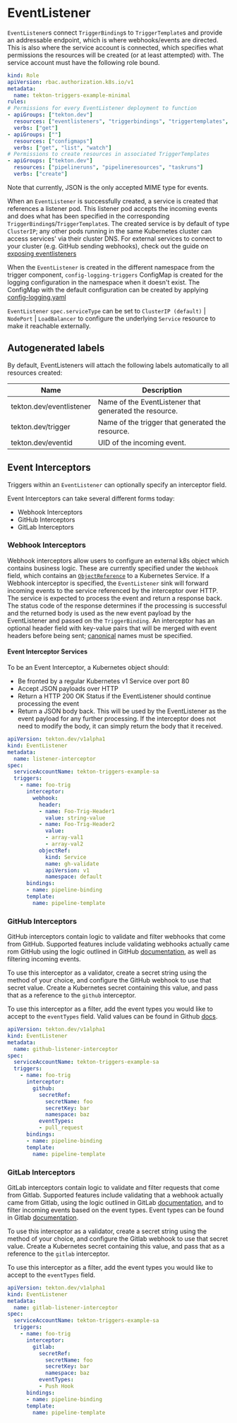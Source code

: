 # EventListener

`EventListener`s connect `TriggerBinding`s to `TriggerTemplate`s and provide an
addressable endpoint, which is where webhooks/events are directed. This is also
where the service account is connected, which specifies what permissions the
resources will be created (or at least attempted) with. 
The service account must have the following role bound.

<!-- FILE: examples/role-resources/role.yaml -->
```YAML
kind: Role
apiVersion: rbac.authorization.k8s.io/v1
metadata:
  name: tekton-triggers-example-minimal
rules:
# Permissions for every EventListener deployment to function
- apiGroups: ["tekton.dev"]
  resources: ["eventlisteners", "triggerbindings", "triggertemplates", "tasks", "taskruns"]
  verbs: ["get"]
- apiGroups: [""]
  resources: ["configmaps"]
  verbs: ["get", "list", "watch"]
# Permissions to create resources in associated TriggerTemplates
- apiGroups: ["tekton.dev"]
  resources: ["pipelineruns", "pipelineresources", "taskruns"]
  verbs: ["create"]
```

Note that currently, JSON is the only accepted MIME type for events.

When an `EventListener` is successfully created, a service is created that
references a listener pod. This listener pod accepts the incoming events and
does what has been specified in the corresponding
`TriggerBinding`s/`TriggerTemplate`s. The created service is by default of type
`ClusterIP`; any other pods running in the same Kubernetes cluster can access
services' via their cluster DNS. For external services to connect to your
cluster (e.g. GitHub sending webhooks), check out the guide on [exposing eventlisteners](./exposing-eventlisteners.md)

When the `EventListener` is created in the different namespace from the trigger component, `config-logging-triggers` ConfigMap
is created for the logging configuration in the namespace when it doesn't exist.  The ConfigMap with the default configuration can be created
by applying [config-logging.yaml](../config/config-logging.yaml)

`EventListener` `spec.serviceType` can be set to `ClusterIP (default)` | `NodePort` | `LoadBalancer`
to configure the underlying `Service` resource to make it reachable externally.

## Autogenerated labels

By default, EventListeners will attach the following labels automatically to all resources created:

Name | Description
-----|------------
tekton.dev/eventlistener | Name of the EventListener that generated the resource.
tekton.dev/trigger | Name of the trigger that generated the resource.
tekton.dev/eventid | UID of the incoming event.

## Event Interceptors

Triggers within an `EventListener` can optionally specify an interceptor field.

Event Interceptors can take several different forms today:

* Webhook Interceptors
* GitHub Interceptors
* GitLab Interceptors

### Webhook Interceptors

Webhook interceptors allow users to configure an external k8s object which contains
business logic. These are currently specified under the `Webhook` field,
which contains an [`ObjectReference`](https://kubernetes.io/docs/reference/generated/kubernetes-api/v1.12/#objectreference-v1-core) to a Kubernetes Service. If a Webhook interceptor
is specified, the `EventListener` sink will forward incoming events to the
service referenced by the interceptor over HTTP. The service is expected to
process the event and return a response back. The status code of the response
determines if the processing is successful and the returned body is used as
the new event payload by the EventListener and passed on the `TriggerBinding`.
An interceptor has an optional header field with key-value pairs that will be
merged with event headers before being sent; [canonical](https://github.com/golang/go/blob/master/src/net/http/header.go#L214)
names must be specified.

#### Event Interceptor Services


To be an Event Interceptor, a Kubernetes object should:
* Be fronted by a regular Kubernetes v1 Service over port 80
* Accept JSON payloads over HTTP
* Return a HTTP 200 OK Status if the EventListener should continue processing
  the event
* Return a JSON body back. This will be used by the EventListener as the event
  payload for any further processing. If the interceptor does not need to modify
  the body, it can simply return the body that it received.

<!-- FILE: examples/eventlisteners/eventlistener-interceptor.yaml -->
```YAML
apiVersion: tekton.dev/v1alpha1
kind: EventListener
metadata:
  name: listener-interceptor
spec:
  serviceAccountName: tekton-triggers-example-sa
  triggers:
    - name: foo-trig
      interceptor:
        webhook:
          header:
          - name: Foo-Trig-Header1
            value: string-value
          - name: Foo-Trig-Header2
            value:
            - array-val1
            - array-val2
          objectRef:
            kind: Service
            name: gh-validate
            apiVersion: v1
            namespace: default
      bindings:
      - name: pipeline-binding
      template:
        name: pipeline-template
```

### GitHub Interceptors

GitHub interceptors contain logic to validate and filter webhooks that come from GitHub.
Supported features include validating webhooks actually came rom GitHub using the logic outlined
in GitHub [documentation](https://developer.github.com/webhooks/securing/), as well as
filtering incoming events.

To use this interceptor as a validator, create a secret string using the method of your choice,
and configure the GitHub webhook to use that secret value.
Create a Kubernetes secret containing this value, and pass that as a reference to the `github` interceptor.

To use this interceptor as a filter, add the event types you would like to accept to the `eventTypes` field.
Valid values can be found in Github [docs](https://developer.github.com/webhooks/#events).

<!-- FILE: examples/eventlisteners/github-eventlistener-interceptor.yaml -->
```YAML
apiVersion: tekton.dev/v1alpha1
kind: EventListener
metadata:
  name: github-listener-interceptor
spec:
  serviceAccountName: tekton-triggers-example-sa
  triggers:
    - name: foo-trig
      interceptor:
        github:
          secretRef:
            secretName: foo
            secretKey: bar
            namespace: baz
          eventTypes:
          - pull_request
      bindings:
      - name: pipeline-binding
      template:
        name: pipeline-template
```

### GitLab Interceptors

GitLab interceptors contain logic to validate and filter requests that come from Gitlab.
Supported features include validating that a webhook actually came from Gitlab, using the logic outlined
in GitLab [documentation](https://docs.gitlab.com/ee/user/project/integrations/webhooks.html),
and to filter incoming events based on the event types.
Event types can be found in Gitlab [documentation](https://docs.gitlab.com/ee/user/project/integrations/webhooks.html#events).

To use this interceptor as a validator, create a secret string using the method of your choice, and configure
the Gitlab webhook to use that secret value.
Create a Kubernetes secret containing this value, and pass that as a reference to the `gitlab` interceptor.

To use this interceptor as a filter, add the event types you would like to accept to the `eventTypes` field.

<!-- FILE: examples/eventlisteners/gitlab-eventlistener-interceptor.yaml -->
```YAML
apiVersion: tekton.dev/v1alpha1
kind: EventListener
metadata:
  name: gitlab-listener-interceptor
spec:
  serviceAccountName: tekton-triggers-example-sa
  triggers:
    - name: foo-trig
      interceptor:
        gitlab:
          secretRef:
            secretName: foo
            secretKey: bar
            namespace: baz
          eventTypes:
          - Push Hook
      bindings:
      - name: pipeline-binding
      template:
        name: pipeline-template
```
